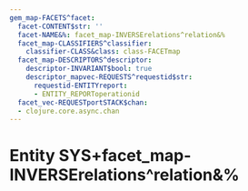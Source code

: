 ```yaml
---
gem_map-FACETS^facet:
  facet-CONTENT$str: ''
  facet-NAME&%: facet_map-INVERSErelations^relation&%
  facet_map-CLASSIFIERS^classifier:
    classifier-CLASS&class: class-FACETmap
  facet_map-DESCRIPTORS^descriptor:
    descriptor-INVARIANT$bool: true
    descriptor_mapvec-REQUESTS^requestid$str:
      requestid-ENTITYreport:
      - ENTITY_REPORToperationid
  facet_vec-REQUESTportSTACK$chan:
  - clojure.core.async.chan
---
```

# Entity SYS+facet_map-INVERSErelations^relation&%

